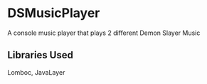 # DSMusicPlayer 
 A console music player that plays 2 different Demon Slayer Music
 
 ## Libraries Used
 Lomboc, JavaLayer
